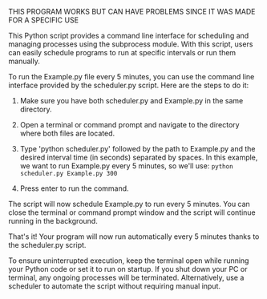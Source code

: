 THIS PROGRAM WORKS BUT CAN HAVE PROBLEMS SINCE IT WAS MADE FOR A SPECIFIC USE

This Python script provides a command line interface for scheduling and managing processes using the subprocess module. With this script, users can easily schedule programs to run at specific intervals or run them manually.


To run the Example.py file every 5 minutes, you can use the command line interface provided by the scheduler.py script. Here are the steps to do it:

1. Make sure you have both scheduler.py and Example.py in the same directory.

2. Open a terminal or command prompt and navigate to the directory where both files are located.

3. Type 'python scheduler.py' followed by the path to Example.py and the desired interval time (in seconds) separated by spaces. 
In this example, we want to run Example.py every 5 minutes, so we'll use:
```python scheduler.py Example.py 300```

4. Press enter to run the command.

The script will now schedule Example.py to run every 5 minutes. You can close the terminal or command prompt window and the script will continue running in the background.

That's it! Your program will now run automatically every 5 minutes thanks to the scheduler.py script.

To ensure uninterrupted execution, keep the terminal open while running your Python code or set it to run on startup. If you shut down your PC or terminal, any ongoing processes will be terminated. Alternatively, use a scheduler to automate the script without requiring manual input.
